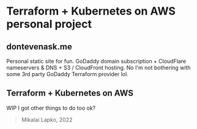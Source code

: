 # Terraform + Kubernetes on AWS personal project

## dontevenask.me

Personal static site for fun. GoDaddy domain subscription + CloudFlare nameservers & DNS + S3 / CloudFront hosting. No I'm not bothering with some 3rd party GoDaddy Terraform provider lol.

## Terraform + Kubernetes on AWS

WIP I got other things to do too ok?

> Mikalai Lapko, 2022
